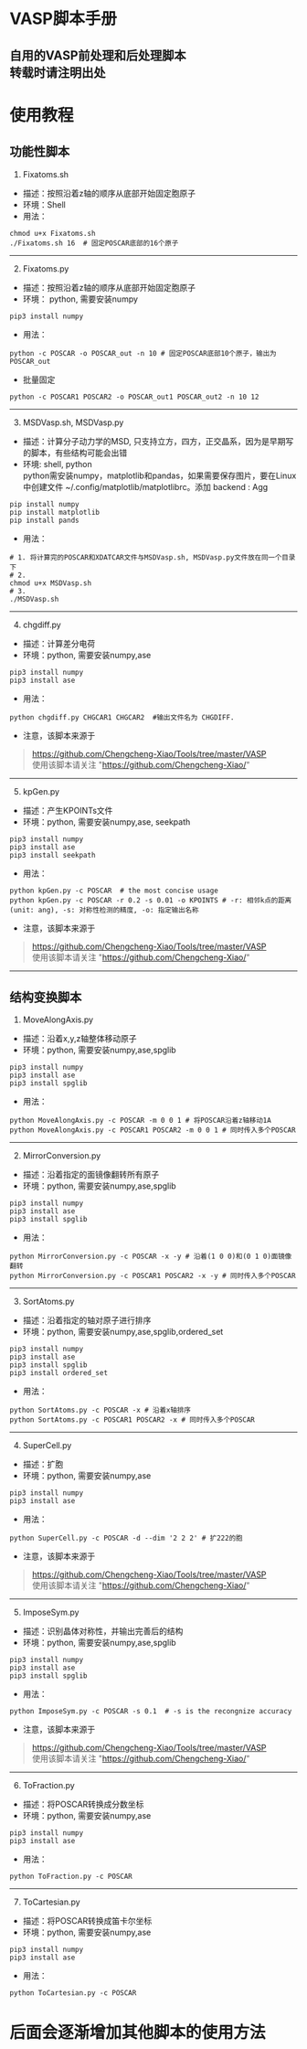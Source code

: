 # VASP脚本手册  
自用的VASP前处理和后处理脚本  
转载时请注明出处  
---
  
# 使用教程
## 功能性脚本
1. Fixatoms.sh  
- 描述：按照沿着z轴的顺序从底部开始固定胞原子  
- 环境：Shell 
- 用法：  
``` shell
chmod u+x Fixatoms.sh
./Fixatoms.sh 16  # 固定POSCAR底部的16个原子
```
---
  
2. Fixatoms.py  
- 描述：按照沿着z轴的顺序从底部开始固定胞原子  
- 环境： python, 需要安装numpy  
``` shell
pip3 install numpy
```
- 用法：  
``` shell
python -c POSCAR -o POSCAR_out -n 10 # 固定POSCAR底部10个原子，输出为POSCAR_out
```
- 批量固定  
``` shell
python -c POSCAR1 POSCAR2 -o POSCAR_out1 POSCAR_out2 -n 10 12 
```
---
  
3. MSDVasp.sh, MSDVasp.py  
- 描述：计算分子动力学的MSD, 只支持立方，四方，正交晶系，因为是早期写的脚本，有些结构可能会出错  
- 环境: shell, python  
python需安装numpy，matplotlib和pandas，如果需要保存图片，要在Linux中创建文件 ~/.config/matplotlib/matplotlibrc。添加 backend : Agg  
``` sheLL
pip install numpy
pip install matplotlib
pip install pands
```
- 用法：  
``` shell
# 1. 将计算完的POSCAR和XDATCAR文件与MSDVasp.sh, MSDVasp.py文件放在同一个目录下
# 2.
chmod u+x MSDVasp.sh
# 3.
./MSDVasp.sh
```
---
  
4. chgdiff.py  
- 描述：计算差分电荷
- 环境：python, 需要安装numpy,ase  
``` shell
pip3 install numpy
pip3 install ase 
```
- 用法：  
``` shell
python chgdiff.py CHGCAR1 CHGCAR2  #输出文件名为 CHGDIFF.
```
- 注意，该脚本来源于
> https://github.com/Chengcheng-Xiao/Tools/tree/master/VASP  
使用该脚本请关注 "https://github.com/Chengcheng-Xiao/"  
---
  
5. kpGen.py  
- 描述：产生KPOINTs文件  
- 环境：python, 需要安装numpy,ase, seekpath  
``` shell
pip3 install numpy
pip3 install ase 
pip3 install seekpath 
```
- 用法：  
``` shell
python kpGen.py -c POSCAR  # the most concise usage
python kpGen.py -c POSCAR -r 0.2 -s 0.01 -o KPOINTS # -r: 相邻k点的距离(unit: ang), -s: 对称性检测的精度, -o: 指定输出名称
```
- 注意，该脚本来源于
> https://github.com/Chengcheng-Xiao/Tools/tree/master/VASP  
使用该脚本请关注 "https://github.com/Chengcheng-Xiao/"  
---
  
## 结构变换脚本  
1. MoveAlongAxis.py  
- 描述：沿着x,y,z轴整体移动原子  
- 环境：python, 需要安装numpy,ase,spglib  
``` shell
pip3 install numpy  
pip3 install ase 
pip3 install spglib
```
- 用法：  
``` shell
python MoveAlongAxis.py -c POSCAR -m 0 0 1 # 将POSCAR沿着z轴移动1A
python MoveAlongAxis.py -c POSCAR1 POSCAR2 -m 0 0 1 # 同时传入多个POSCAR
```
---
  
2. MirrorConversion.py  
- 描述：沿着指定的面镜像翻转所有原子
- 环境：python, 需要安装numpy,ase,spglib  
``` shell
pip3 install numpy  
pip3 install ase 
pip3 install spglib
```
- 用法：  
``` shell
python MirrorConversion.py -c POSCAR -x -y # 沿着(1 0 0)和(0 1 0)面镜像翻转
python MirrorConversion.py -c POSCAR1 POSCAR2 -x -y # 同时传入多个POSCAR
```
---
  
3. SortAtoms.py  
- 描述：沿着指定的轴对原子进行排序
- 环境：python, 需要安装numpy,ase,spglib,ordered_set  
``` shell
pip3 install numpy  
pip3 install ase 
pip3 install spglib
pip3 install ordered_set  
```
- 用法：  
``` shell
python SortAtoms.py -c POSCAR -x # 沿着x轴排序
python SortAtoms.py -c POSCAR1 POSCAR2 -x # 同时传入多个POSCAR
```
---
  
4. SuperCell.py  
- 描述：扩胞  
- 环境：python, 需要安装numpy,ase  
``` shell
pip3 install numpy  
pip3 install ase 
```
- 用法：  
``` shell
python SuperCell.py -c POSCAR -d --dim '2 2 2' # 扩222的胞 
```
- 注意，该脚本来源于
> https://github.com/Chengcheng-Xiao/Tools/tree/master/VASP  
使用该脚本请关注 "https://github.com/Chengcheng-Xiao/"  
---

5. ImposeSym.py  
- 描述：识别晶体对称性，并输出完善后的结构  
- 环境：python, 需要安装numpy,ase,spglib  
``` shell
pip3 install numpy  
pip3 install ase 
pip3 install spglib 
```
- 用法：  
``` shell
python ImposeSym.py -c POSCAR -s 0.1  # -s is the recongnize accuracy
```
- 注意，该脚本来源于
> https://github.com/Chengcheng-Xiao/Tools/tree/master/VASP  
使用该脚本请关注 "https://github.com/Chengcheng-Xiao/"  
---

6. ToFraction.py  
- 描述：将POSCAR转换成分数坐标  
- 环境：python, 需要安装numpy,ase  
``` shell
pip3 install numpy  
pip3 install ase 
```
- 用法：  
``` shell
python ToFraction.py -c POSCAR
```
---

7. ToCartesian.py  
- 描述：将POSCAR转换成笛卡尔坐标  
- 环境：python, 需要安装numpy,ase  
``` shell
pip3 install numpy  
pip3 install ase 
```
- 用法：  
``` shell
python ToCartesian.py -c POSCAR
```

# 后面会逐渐增加其他脚本的使用方法


